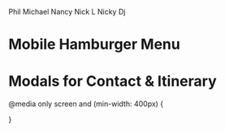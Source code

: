 
  Phil
  Michael
  Nancy
  Nick L
  Nicky
  Dj

  # Mobile Hamburger Menu

  # Modals for Contact & Itinerary

  @media only screen and (min-width: 400px) {

}